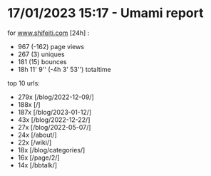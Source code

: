# 17/01/2023 15:17 - Umami report
for www.shifeiti.com [24h] :

 - 967 (-162) page views
 - 267 (3) uniques
 - 181 (15) bounces
 - 18h 11' 9'' (-4h 3' 53'') totaltime


top 10 urls:
 - 279x [/blog/2022-12-09/]
 - 188x [/]
 - 187x [/blog/2023-01-12/]
 - 43x [/blog/2022-12-22/]
 - 27x [/blog/2022-05-07/]
 - 24x [/about/]
 - 22x [/wiki/]
 - 18x [/blog/categories/]
 - 16x [/page/2/]
 - 14x [/bbtalk/]


